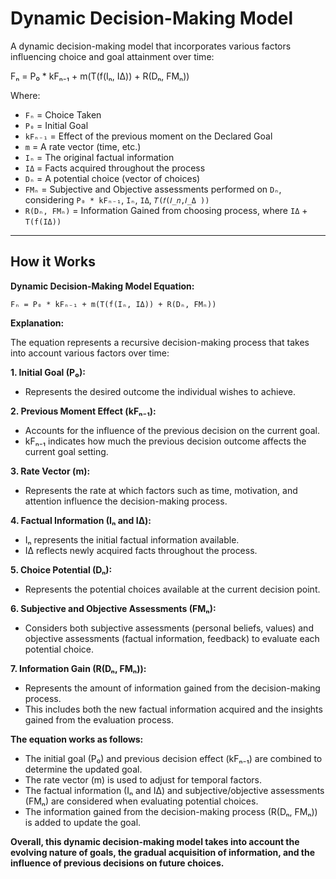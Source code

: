 # Dynamic Decision-Making Model

A dynamic decision-making model that incorporates various factors influencing choice and goal attainment over time:

Fₙ = P₀ * kFₙ₋₁ + m(T(f(Iₙ, IΔ)) + R(Dₙ, FMₙ))


Where:

- `Fₙ` = Choice Taken
- `P₀` = Initial Goal
- `kFₙ₋₁` = Effect of the previous moment on the Declared Goal
- `m` = A rate vector (time, etc.)
- `Iₙ` = The original factual information
- `IΔ` = Facts acquired throughout the process
- `Dₙ` = A potential choice (vector of choices)
- `FMₙ` = Subjective and Objective assessments performed on `Dₙ`, considering `P₀ * kFₙ₋₁`, `Iₙ`, `IΔ`, `𝑇(𝑓(𝐼_𝑛,𝐼_Δ ))`
- `R(Dₙ, FMₙ)` = Information Gained from choosing process, where `IΔ` + `T(f(IΔ))`


___

## How it Works

**Dynamic Decision-Making Model Equation:**

```
Fₙ = P₀ * kFₙ₋₁ + m(T(f(Iₙ, IΔ)) + R(Dₙ, FMₙ))
```

**Explanation:**

The equation represents a recursive decision-making process that takes into account various factors over time:

**1. Initial Goal (P₀):**
- Represents the desired outcome the individual wishes to achieve.


**2. Previous Moment Effect (kFₙ₋₁):**
- Accounts for the influence of the previous decision on the current goal.
- kFₙ₋₁ indicates how much the previous decision outcome affects the current goal setting.


**3. Rate Vector (m):**
- Represents the rate at which factors such as time, motivation, and attention influence the decision-making process.


**4. Factual Information (Iₙ and IΔ):**
- Iₙ represents the initial factual information available.
- IΔ reflects newly acquired facts throughout the process.


**5. Choice Potential (Dₙ):**
- Represents the potential choices available at the current decision point.


**6. Subjective and Objective Assessments (FMₙ):**
- Considers both subjective assessments (personal beliefs, values) and objective assessments (factual information, feedback) to evaluate each potential choice.


**7. Information Gain (R(Dₙ, FMₙ)):**
- Represents the amount of information gained from the decision-making process.
- This includes both the new factual information acquired and the insights gained from the evaluation process.


**The equation works as follows:**

- The initial goal (P₀) and previous decision effect (kFₙ₋₁) are combined to determine the updated goal.
- The rate vector (m) is used to adjust for temporal factors.
- The factual information (Iₙ and IΔ) and subjective/objective assessments (FMₙ) are considered when evaluating potential choices.
- The information gained from the decision-making process (R(Dₙ, FMₙ)) is added to update the goal.


**Overall, this dynamic decision-making model takes into account the evolving nature of goals, the gradual acquisition of information, and the influence of previous decisions on future choices.**